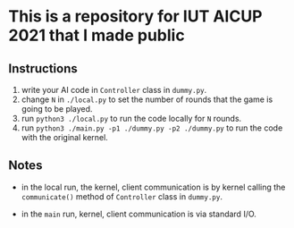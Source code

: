 # This is a repository for IUT AICUP 2021 that I made public

## Instructions

1. write your AI code in `Controller` class in `dummy.py`.
2. change `N` in `./local.py` to set the number of rounds that the game is going to be played.
3. run `python3 ./local.py` to run the code locally for `N` rounds.
4. run `python3 ./main.py -p1 ./dummy.py -p2 ./dummy.py` to run the code with the original kernel.

## Notes

- in the local run, the kernel, client communication is by kernel calling the `communicate()` method of `Controller` class in `dummy.py`.

- in the `main` run, kernel, client communication is via standard I/O.
